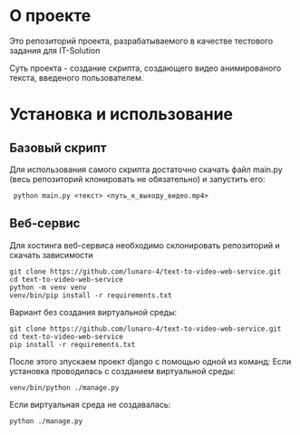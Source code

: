 # О проекте
Это репозиторий проекта, разрабатываемого в качестве тестового задания для IT-Solution

Суть проекта - создание скрипта, создающего видео анимированого текста, введеного пользователем. 


# Установка и использование

## Базовый скрипт

Для использования самого скрипта достаточно скачать файл main.py (весь репозиторий клонировать не обязательно) и запустить его:

`` python main.py <текст> <путь_к_выходу_видео.mp4>``

## Веб-сервис

Для хостинга веб-сервиса необходимо склонировать репозиторий и скачать зависимости

```
git clone https://github.com/lunaro-4/text-to-video-web-service.git
cd text-to-video-web-service
python -m venv venv 
venv/bin/pip install -r requirements.txt
```
Вариант без создания виртуальной среды:
```
git clone https://github.com/lunaro-4/text-to-video-web-service.git
cd text-to-video-web-service
pip install -r requirements.txt
```
После этого зпускаем проект django с помощью одной из команд:
Если установка проводилась с созданием виртуальной среды:
```
venv/bin/python ./manage.py
```
Если виртуальная среда не создавалась:
```
python ./manage.py
```
